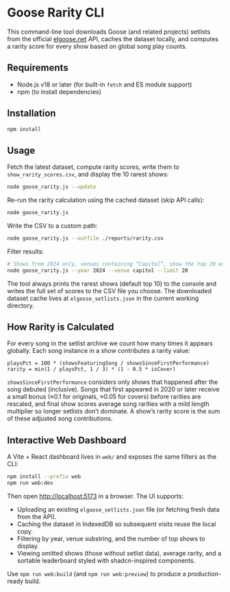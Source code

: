 # Goose Rarity CLI

This command-line tool downloads Goose (and related projects) setlists from the official [elgoose.net](https://elgoose.net) API, caches the dataset locally, and computes a rarity score for every show based on global song play counts.

## Requirements

- Node.js v18 or later (for built-in `fetch` and ES module support)
- npm (to install dependencies)

## Installation

```bash
npm install
```

## Usage

Fetch the latest dataset, compute rarity scores, write them to `show_rarity_scores.csv`, and display the 10 rarest shows:

```bash
node goose_rarity.js --update
```

Re-run the rarity calculation using the cached dataset (skip API calls):

```bash
node goose_rarity.js
```

Write the CSV to a custom path:

```bash
node goose_rarity.js --outfile ./reports/rarity.csv
```

Filter results:

```bash
# Shows from 2024 only, venues containing “Capitol”, show the top 20 entries
node goose_rarity.js --year 2024 --venue capitol --limit 20
```

The tool always prints the rarest shows (default top 10) to the console and writes the full set of scores to the CSV file you choose. The downloaded dataset cache lives at `elgoose_setlists.json` in the current working directory.

## How Rarity is Calculated

For every song in the setlist archive we count how many times it appears globally. Each song instance in a show contributes a rarity value:

```
playsPct = 100 * (showsFeaturingSong / showsSinceFirstPerformance)
rarity = min(1 / playsPct, 1 / 3) * (1 - 0.5 * isCover)
```

`showsSinceFirstPerformance` considers only shows that happened after the song debuted (inclusive). Songs that first appeared in 2020 or later receive a small bonus (≈0.1 for originals, ≈0.05 for covers) before rarities are rescaled, and final show scores average song rarities with a mild length multiplier so longer setlists don’t dominate. A show’s rarity score is the sum of these adjusted song contributions.

## Interactive Web Dashboard

A Vite + React dashboard lives in `web/` and exposes the same filters as the CLI:

```bash
npm install --prefix web
npm run web:dev
```

Then open [http://localhost:5173](http://localhost:5173) in a browser. The UI supports:

- Uploading an existing `elgoose_setlists.json` file (or fetching fresh data from the API).
- Caching the dataset in IndexedDB so subsequent visits reuse the local copy.
- Filtering by year, venue substring, and the number of top shows to display.
- Viewing omitted shows (those without setlist data), average rarity, and a sortable leaderboard styled with shadcn-inspired components.

Use `npm run web:build` (and `npm run web:preview`) to produce a production-ready build.
